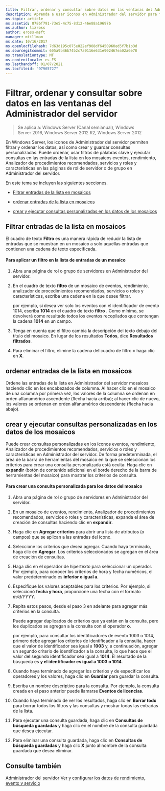 ```yaml
---
title: Filtrar, ordenar y consultar sobre datos en las ventanas del Administrador del servidor
description: Aprenda a usar iconos en Administrador del servidor para filtrar y ordenar los datos, así como para crear y guardar consultas personalizadas.
ms.topic: article
ms.assetid: 8786f791-73e5-4c75-8d12-46e88a196976
ms.author: lizross
author: eross-msft
manager: mtillman
ms.date: 10/16/2017
ms.openlocfilehash: 7d63d195c075e022ef908df6450960ed5f7b1b3d
ms.sourcegitcommit: 605a9b46b74b2c7a9116e631e902467ea02a6e70
ms.translationtype: MT
ms.contentlocale: es-ES
ms.lasthandoff: 01/07/2021
ms.locfileid: "97965727"
---
```

# <a name="filter-sort-and-query-data-in-server-manager-tiles"></a>Filtrar, ordenar y consultar sobre datos en las ventanas del Administrador del servidor

>Se aplica a: Windows Server (Canal semianual), Windows Server 2016, Windows Server 2012 R2, Windows Server 2012

En Windows Server, los iconos de Administrador del servidor permiten filtrar y ordenar los datos, así como crear y guardar consultas personalizadas. Puede ordenar, usar filtros de palabras clave y ejecutar consultas en las entradas de la lista en los mosaicos eventos, rendimiento, Analizador de procedimientos recomendados, servicios y roles y características en las páginas de rol de servidor o de grupo en Administrador del servidor.

En este tema se incluyen las siguientes secciones.

-   [Filtrar entradas de la lista en mosaicos](#BKMK_tiles)

-   [ordenar entradas de la lista en mosaicos](#BKMK_sort)

-   [crear y ejecutar consultas personalizadas en los datos de los mosaicos](#BKMK_query)

## <a name="filter-list-entries-in-tiles"></a><a name=BKMK_tiles></a>Filtrar entradas de la lista en mosaicos
El cuadro de texto **Filtro** es una manera rápida de reducir la lista de entradas que se muestran en un mosaico a solo aquellas entradas que contienen una cadena de texto especificada.

#### <a name="to-apply-a-filter-to-the-list-of-entries-in-a-tile"></a>Para aplicar un filtro en la lista de entradas de un mosaico

1.  Abra una página de rol o grupo de servidores en Administrador del servidor.

2.  En el cuadro de texto **filtro** de un mosaico de eventos, rendimiento, analizador de procedimientos recomendados, servicios o roles y características, escriba una cadena en la que desee filtrar.

    por ejemplo, si desea ver solo los eventos con el identificador de evento 1014, escriba **1014** en el cuadro de texto **filtro** . Como mínimo, se devolverá como resultado todos los eventos recopilados que contengan la cadena **1014** en un campo.

3.  Tenga en cuenta que el filtro cambia la descripción del texto debajo del título del mosaico. En lugar de los resultados **Todos**, dice **Resultados filtrados**.

4.  Para eliminar el filtro, elimine la cadena del cuadro de filtro o haga clic en **X**.

## <a name="sort-list-entries-in-tiles"></a><a name=BKMK_sort></a>ordenar entradas de la lista en mosaicos
Ordene las entradas de la lista en Administrador del servidor mosaicos haciendo clic en los encabezados de columna. Al hacer clic en el mosaico de una columna por primera vez, los valores de la columna se ordenan en orden alfanumérico ascendente (flecha hacia arriba); al hacer clic de nuevo, los valores se ordenan en orden alfanumérico descendente (flecha hacia abajo).

## <a name="create-and-run-custom-queries-on-tile-data"></a><a name=BKMK_query></a>crear y ejecutar consultas personalizadas en los datos de los mosaicos
Puede crear consultas personalizadas en los iconos eventos, rendimiento, Analizador de procedimientos recomendados, servicios o roles y características en Administrador del servidor. De forma predeterminada, el área de la barra de herramientas del mosaico en la que se seleccionan los criterios para crear una consulta personalizada está oculta. Haga clic en **expandir** (botón de contenido adicional en el borde derecho de la barra de herramientas del mosaico) para mostrar los criterios de consulta.

#### <a name="to-create-a-custom-query-for-tile-data"></a>Para crear una consulta personalizada para los datos del mosaico

1.  Abra una página de rol o grupo de servidores en Administrador del servidor.

2.  En un mosaico de eventos, rendimiento, Analizador de procedimientos recomendados, servicios o roles y características, expanda el área de creación de consultas haciendo clic en **expandir**.

3.  Haga clic en **Agregar criterios** para abrir una lista de atributos (o campos) que se aplican a las entradas del icono.

4.  Seleccione los criterios que desea agregar. Cuando haya terminado, haga clic en **Agregar**. Los criterios seleccionados se agregan en el área de creación de consultas.

5.  Haga clic en el operador de hipertexto para seleccionar un operador. Por ejemplo, para conocer los criterios de hora y fecha numéricos, el valor predeterminado es **inferior o igual a**.

6.  Especifique los valores aceptables para los criterios. Por ejemplo, si seleccionó **fecha y hora**, proporcione una fecha con el formato *m/d/YYYY*.

7.  Repita estos pasos, desde el paso 3 en adelante para agregar más criterios en la consulta.

    Puede agregar duplicados de criterios que ya están en la consulta, pero los duplicados se agregan a la consulta con el operador **o**.

    por ejemplo, para consultar los identificadores de evento 1003 o 1014, primero debe agregar los criterios de identificador a la consulta, hacer que el valor de identificador sea igual a **1003** y, a continuación, agregar un segundo criterio de identificador a la consulta, lo que hace que el valor del segundo identificador sea igual a **1014**. El resultado de la búsqueda es **y el identificador es igual a 1003 o 1014**.

8.  Cuando haya terminado de agregar los criterios y de especificar los operadores y los valores, haga clic en **Guardar** para guardar la consulta.

9. Escriba un nombre descriptivo para la consulta. Por ejemplo, la consulta creada en el paso anterior puede llamarse **Eventos de licencias**.

10. Cuando haya terminado de ver los resultados, haga clic en **Borrar todo** para borrar todos los filtros y las consultas y mostrar todas las entradas de la lista.

11. Para ejecutar una consulta guardada, haga clic en **Consultas de búsqueda guardadas** y haga clic en el nombre de la consulta guardada que desea ejecutar.

12. Para eliminar una consulta guardada, haga clic en **Consultas de búsqueda guardadas** y haga clic **X** junto al nombre de la consulta guardada que desea eliminar.

## <a name="see-also"></a>Consulte también
[Administrador del servidor](server-manager.md) 
 [Ver y configurar los datos de rendimiento, evento y servicio](view-and-configure-performance-event-and-service-data.md)



